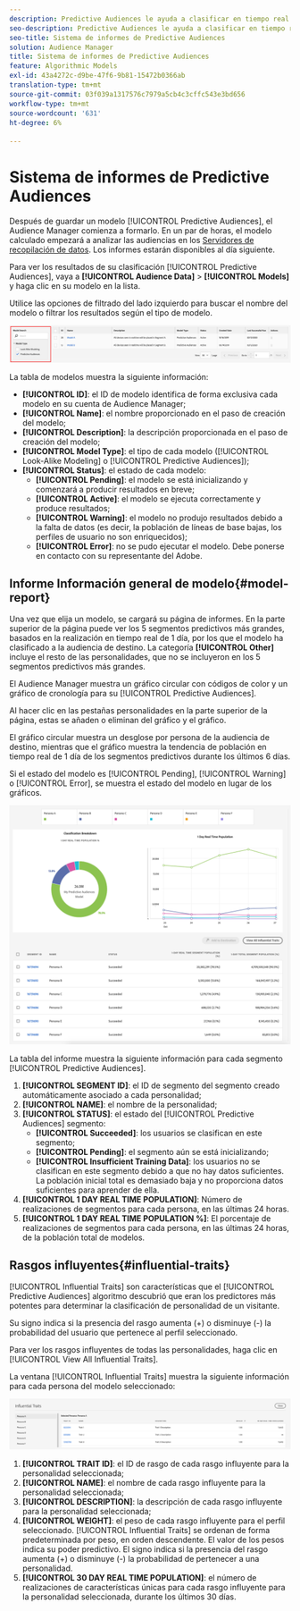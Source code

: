 ```yaml
---
description: Predictive Audiences le ayuda a clasificar en tiempo real audiencias desconocidas como personalidades diferenciadas, mediante el uso de la ciencia de datos.
seo-description: Predictive Audiences le ayuda a clasificar en tiempo real audiencias desconocidas como personalidades diferenciadas, mediante el uso de la ciencia de datos.
seo-title: Sistema de informes de Predictive Audiences
solution: Audience Manager
title: Sistema de informes de Predictive Audiences
feature: Algorithmic Models
exl-id: 43a4272c-d9be-47f6-9b81-15472b0366ab
translation-type: tm+mt
source-git-commit: 03f039a1317576c7979a5cb4c3cffc543e3bd656
workflow-type: tm+mt
source-wordcount: '631'
ht-degree: 6%

---
```


# Sistema de informes de Predictive Audiences

Después de guardar un modelo [!UICONTROL Predictive Audiences], el Audience Manager comienza a formarlo. En un par de horas, el modelo calculado empezará a analizar las audiencias en los [Servidores de recopilación de datos](https://docs.adobe.com/content/help/en/audience-manager/user-guide/reference/system-components/components-data-collection.html#dcs-pcs). Los informes estarán disponibles al día siguiente.

Para ver los resultados de su clasificación [!UICONTROL Predictive Audiences], vaya a **[!UICONTROL Audience Data]** > **[!UICONTROL Models]** y haga clic en su modelo en la lista.

Utilice las opciones de filtrado del lado izquierdo para buscar el nombre del modelo o filtrar los resultados según el tipo de modelo.

![predictive-audiences-filter](assets/predictive-audiences-filter-models.png)

La tabla de modelos muestra la siguiente información:

* **[!UICONTROL ID]**: el ID de modelo identifica de forma exclusiva cada modelo en su cuenta de Audience Manager;
* **[!UICONTROL Name]**: el nombre proporcionado en el paso de creación del modelo;
* **[!UICONTROL Description]**: la descripción proporcionada en el paso de creación del modelo;
* **[!UICONTROL Model Type]**: el tipo de cada modelo ([!UICONTROL Look-Alike Modeling] o  [!UICONTROL Predictive Audiences]);
* **[!UICONTROL Status]**: el estado de cada modelo:
   * **[!UICONTROL Pending]**: el modelo se está inicializando y comenzará a producir resultados en breve;
   * **[!UICONTROL Active]**: el modelo se ejecuta correctamente y produce resultados;
   * **[!UICONTROL Warning]**: el modelo no produjo resultados debido a la falta de datos (es decir, la población de líneas de base bajas, los perfiles de usuario no son enriquecidos);
   * **[!UICONTROL Error]**: no se pudo ejecutar el modelo. Debe ponerse en contacto con su representante del Adobe.

## Informe Información general de modelo{#model-report}

Una vez que elija un modelo, se cargará su página de informes. En la parte superior de la página puede ver los 5 segmentos predictivos más grandes, basados en la realización en tiempo real de 1 día, por los que el modelo ha clasificado a la audiencia de destino. La categoría **[!UICONTROL Other]** incluye el resto de las personalidades, que no se incluyeron en los 5 segmentos predictivos más grandes.

El Audience Manager muestra un gráfico circular con códigos de color y un gráfico de cronología para su [!UICONTROL Predictive Audiences].

Al hacer clic en las pestañas personalidades en la parte superior de la página, estas se añaden o eliminan del gráfico y el gráfico.

El gráfico circular muestra un desglose por persona de la audiencia de destino, mientras que el gráfico muestra la tendencia de población en tiempo real de 1 día de los segmentos predictivos durante los últimos 6 días.

Si el estado del modelo es [!UICONTROL Pending], [!UICONTROL Warning] o [!UICONTROL Error], se muestra el estado del modelo en lugar de los gráficos.

![smart-persona-report](assets/predictive-audiences-report.png)

La tabla del informe muestra la siguiente información para cada segmento [!UICONTROL Predictive Audiences].

1. **[!UICONTROL SEGMENT ID]**: el ID de segmento del segmento creado automáticamente asociado a cada personalidad;
1. **[!UICONTROL NAME]**: el nombre de la personalidad;
1. **[!UICONTROL STATUS]**: el estado del  [!UICONTROL Predictive Audiences] segmento:
   * **[!UICONTROL Succeeded]**: los usuarios se clasifican en este segmento;
   * **[!UICONTROL Pending]**: el segmento aún se está inicializando;
   * **[!UICONTROL Insufficient Training Data]**: los usuarios no se clasifican en este segmento debido a que no hay datos suficientes. La población inicial total es demasiado baja y no proporciona datos suficientes para aprender de ella.
1. **[!UICONTROL 1 DAY REAL TIME POPULATION]**: Número de realizaciones de segmentos para cada persona, en las últimas 24 horas.
1. **[!UICONTROL 1 DAY REAL TIME POPULATION %]**: El porcentaje de realizaciones de segmentos para cada persona, en las últimas 24 horas, de la población total de modelos.

## Rasgos influyentes{#influential-traits}

[!UICONTROL Influential Traits] son características que el  [!UICONTROL Predictive Audiences] algoritmo descubrió que eran los predictores más potentes para determinar la clasificación de personalidad de un visitante.

Su signo indica si la presencia del rasgo aumenta (+) o disminuye (-) la probabilidad del usuario que pertenece al perfil seleccionado.

Para ver los rasgos influyentes de todas las personalidades, haga clic en [!UICONTROL View All Influential Traits].

La ventana [!UICONTROL Influential Traits] muestra la siguiente información para cada persona del modelo seleccionado:

![rasgos influyentes](assets/predictive-audiences-influential-traits.png)

1. **[!UICONTROL TRAIT ID]**: el ID de rasgo de cada rasgo influyente para la personalidad seleccionada;
1. **[!UICONTROL NAME]**: el nombre de cada rasgo influyente para la personalidad seleccionada;
1. **[!UICONTROL DESCRIPTION]**: la descripción de cada rasgo influyente para la personalidad seleccionada;
1. **[!UICONTROL WEIGHT]**: el peso de cada rasgo influyente para el perfil seleccionado. [!UICONTROL Influential Traits] se ordenan de forma predeterminada por peso, en orden descendente.  El valor de los pesos indica su poder predictivo. El signo indica si la presencia del rasgo aumenta (+) o disminuye (-) la probabilidad de pertenecer a una personalidad.
1. **[!UICONTROL 30 DAY REAL TIME POPULATION]**: el número de realizaciones de características únicas para cada rasgo influyente para la personalidad seleccionada, durante los últimos 30 días.
